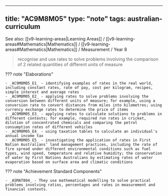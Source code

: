 
---
title: "AC9M8M05"
type: "note"
tags: australian-curriculum
---

See also: [[v9-learning-areas|Learning Areas]] / [[v9-learning-areas#Mathematics|Mathematics]] / [[v9-learning-areas#Mathematics|Mathematics]] / Measurement / Year 8

> recognise and use rates to solve problems involving the comparison of 2 related quantities of different units of measure

??? note "Elaborations"

	- _AC9M8M05_E1_ - identifying examples of rates in the real world, including constant rates, rate of pay, cost per kilogram, recipes, simple interest and average rates
	- _AC9M8M05_E2_ - applying rates to solve problems involving the conversion between different units of measure; for example, using a conversion rate to convert distances from miles into kilometres; using currency exchange rates to determine the price of items
	- _AC9M8M05_E3_ - applying rates to calculate solutions to problems in different contexts; for example, required run rates in cricket, dilution of concentrated chemicals and comparing the petrol consumption rates of different vehicles
	- _AC9M8M05_E4_ - using taxation tables to calculate an individual's annual income tax
	- _AC9M8M05_E5_ - investigating the application of rates in First Nation Australians’ land management practices, including the rate of fire spread under different environmental conditions such as fuel types, wind speed, temperature and relative humidity; the conservation of water by First Nations Australians by estimating rates of water evaporation based on surface area and climatic conditions
??? note "Achievement Standard Components"

	- _ASMAT804_ - They use mathematical modelling to solve practical problems involving ratios, percentages and rates in measurement and financial contexts.

[//begin]: # "Autogenerated link references for markdown compatibility"
[v9-learning-areas]: ..%2Fv9-learning-areas "Learning Areas"
[//end]: # "Autogenerated link references" 
